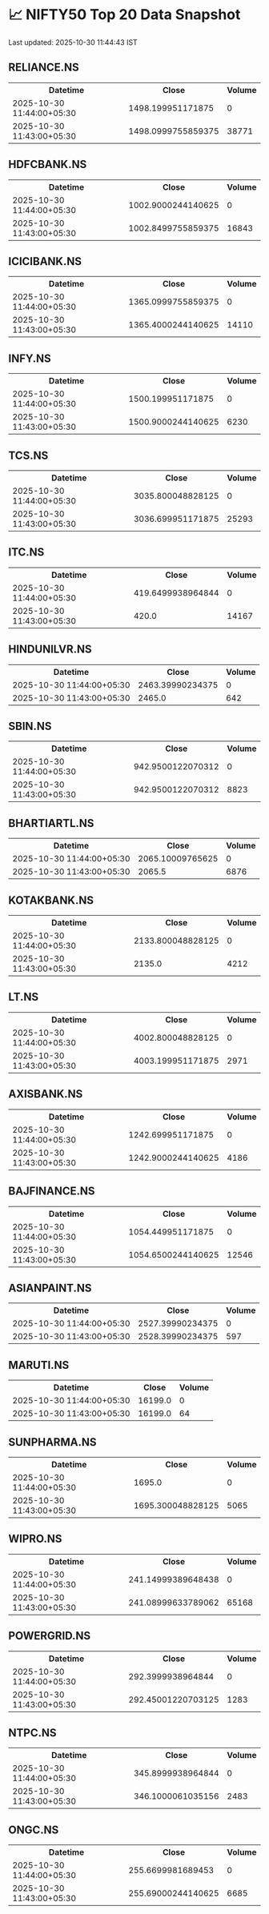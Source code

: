 # 📈 NIFTY50 Top 20 Data Snapshot

Last updated: 2025-10-30 11:44:43 IST

## RELIANCE.NS

<table>
  <tr><th>Datetime</th><th>Close</th><th>Volume</th></tr>
  <tr><td>2025-10-30 11:44:00+05:30</td><td>1498.199951171875</td><td>0</td></tr>
  <tr><td>2025-10-30 11:43:00+05:30</td><td>1498.0999755859375</td><td>38771</td></tr>
</table>

## HDFCBANK.NS

<table>
  <tr><th>Datetime</th><th>Close</th><th>Volume</th></tr>
  <tr><td>2025-10-30 11:44:00+05:30</td><td>1002.9000244140625</td><td>0</td></tr>
  <tr><td>2025-10-30 11:43:00+05:30</td><td>1002.8499755859375</td><td>16843</td></tr>
</table>

## ICICIBANK.NS

<table>
  <tr><th>Datetime</th><th>Close</th><th>Volume</th></tr>
  <tr><td>2025-10-30 11:44:00+05:30</td><td>1365.0999755859375</td><td>0</td></tr>
  <tr><td>2025-10-30 11:43:00+05:30</td><td>1365.4000244140625</td><td>14110</td></tr>
</table>

## INFY.NS

<table>
  <tr><th>Datetime</th><th>Close</th><th>Volume</th></tr>
  <tr><td>2025-10-30 11:44:00+05:30</td><td>1500.199951171875</td><td>0</td></tr>
  <tr><td>2025-10-30 11:43:00+05:30</td><td>1500.9000244140625</td><td>6230</td></tr>
</table>

## TCS.NS

<table>
  <tr><th>Datetime</th><th>Close</th><th>Volume</th></tr>
  <tr><td>2025-10-30 11:44:00+05:30</td><td>3035.800048828125</td><td>0</td></tr>
  <tr><td>2025-10-30 11:43:00+05:30</td><td>3036.699951171875</td><td>25293</td></tr>
</table>

## ITC.NS

<table>
  <tr><th>Datetime</th><th>Close</th><th>Volume</th></tr>
  <tr><td>2025-10-30 11:44:00+05:30</td><td>419.6499938964844</td><td>0</td></tr>
  <tr><td>2025-10-30 11:43:00+05:30</td><td>420.0</td><td>14167</td></tr>
</table>

## HINDUNILVR.NS

<table>
  <tr><th>Datetime</th><th>Close</th><th>Volume</th></tr>
  <tr><td>2025-10-30 11:44:00+05:30</td><td>2463.39990234375</td><td>0</td></tr>
  <tr><td>2025-10-30 11:43:00+05:30</td><td>2465.0</td><td>642</td></tr>
</table>

## SBIN.NS

<table>
  <tr><th>Datetime</th><th>Close</th><th>Volume</th></tr>
  <tr><td>2025-10-30 11:44:00+05:30</td><td>942.9500122070312</td><td>0</td></tr>
  <tr><td>2025-10-30 11:43:00+05:30</td><td>942.9500122070312</td><td>8823</td></tr>
</table>

## BHARTIARTL.NS

<table>
  <tr><th>Datetime</th><th>Close</th><th>Volume</th></tr>
  <tr><td>2025-10-30 11:44:00+05:30</td><td>2065.10009765625</td><td>0</td></tr>
  <tr><td>2025-10-30 11:43:00+05:30</td><td>2065.5</td><td>6876</td></tr>
</table>

## KOTAKBANK.NS

<table>
  <tr><th>Datetime</th><th>Close</th><th>Volume</th></tr>
  <tr><td>2025-10-30 11:44:00+05:30</td><td>2133.800048828125</td><td>0</td></tr>
  <tr><td>2025-10-30 11:43:00+05:30</td><td>2135.0</td><td>4212</td></tr>
</table>

## LT.NS

<table>
  <tr><th>Datetime</th><th>Close</th><th>Volume</th></tr>
  <tr><td>2025-10-30 11:44:00+05:30</td><td>4002.800048828125</td><td>0</td></tr>
  <tr><td>2025-10-30 11:43:00+05:30</td><td>4003.199951171875</td><td>2971</td></tr>
</table>

## AXISBANK.NS

<table>
  <tr><th>Datetime</th><th>Close</th><th>Volume</th></tr>
  <tr><td>2025-10-30 11:44:00+05:30</td><td>1242.699951171875</td><td>0</td></tr>
  <tr><td>2025-10-30 11:43:00+05:30</td><td>1242.9000244140625</td><td>4186</td></tr>
</table>

## BAJFINANCE.NS

<table>
  <tr><th>Datetime</th><th>Close</th><th>Volume</th></tr>
  <tr><td>2025-10-30 11:44:00+05:30</td><td>1054.449951171875</td><td>0</td></tr>
  <tr><td>2025-10-30 11:43:00+05:30</td><td>1054.6500244140625</td><td>12546</td></tr>
</table>

## ASIANPAINT.NS

<table>
  <tr><th>Datetime</th><th>Close</th><th>Volume</th></tr>
  <tr><td>2025-10-30 11:44:00+05:30</td><td>2527.39990234375</td><td>0</td></tr>
  <tr><td>2025-10-30 11:43:00+05:30</td><td>2528.39990234375</td><td>597</td></tr>
</table>

## MARUTI.NS

<table>
  <tr><th>Datetime</th><th>Close</th><th>Volume</th></tr>
  <tr><td>2025-10-30 11:44:00+05:30</td><td>16199.0</td><td>0</td></tr>
  <tr><td>2025-10-30 11:43:00+05:30</td><td>16199.0</td><td>64</td></tr>
</table>

## SUNPHARMA.NS

<table>
  <tr><th>Datetime</th><th>Close</th><th>Volume</th></tr>
  <tr><td>2025-10-30 11:44:00+05:30</td><td>1695.0</td><td>0</td></tr>
  <tr><td>2025-10-30 11:43:00+05:30</td><td>1695.300048828125</td><td>5065</td></tr>
</table>

## WIPRO.NS

<table>
  <tr><th>Datetime</th><th>Close</th><th>Volume</th></tr>
  <tr><td>2025-10-30 11:44:00+05:30</td><td>241.14999389648438</td><td>0</td></tr>
  <tr><td>2025-10-30 11:43:00+05:30</td><td>241.08999633789062</td><td>65168</td></tr>
</table>

## POWERGRID.NS

<table>
  <tr><th>Datetime</th><th>Close</th><th>Volume</th></tr>
  <tr><td>2025-10-30 11:44:00+05:30</td><td>292.3999938964844</td><td>0</td></tr>
  <tr><td>2025-10-30 11:43:00+05:30</td><td>292.45001220703125</td><td>1283</td></tr>
</table>

## NTPC.NS

<table>
  <tr><th>Datetime</th><th>Close</th><th>Volume</th></tr>
  <tr><td>2025-10-30 11:44:00+05:30</td><td>345.8999938964844</td><td>0</td></tr>
  <tr><td>2025-10-30 11:43:00+05:30</td><td>346.1000061035156</td><td>2483</td></tr>
</table>

## ONGC.NS

<table>
  <tr><th>Datetime</th><th>Close</th><th>Volume</th></tr>
  <tr><td>2025-10-30 11:44:00+05:30</td><td>255.6699981689453</td><td>0</td></tr>
  <tr><td>2025-10-30 11:43:00+05:30</td><td>255.69000244140625</td><td>6685</td></tr>
</table>

